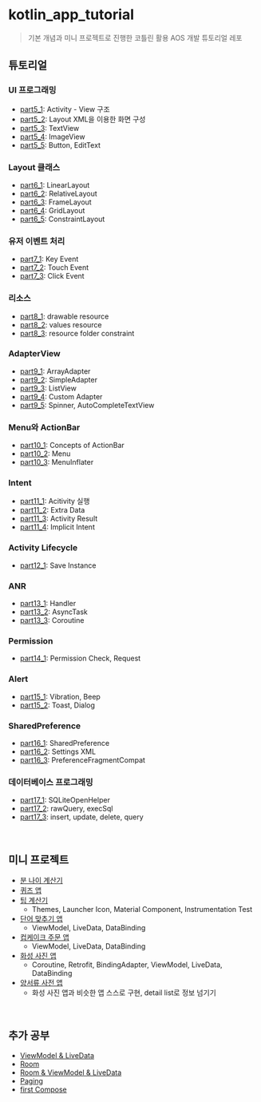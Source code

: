 # kotlin_app_tutorial

>기본 개념과 미니 프로젝트로 진행한 코틀린 활용 AOS 개발 튜토리얼 레포

## 튜토리얼
### UI 프로그래밍
 - [part5_1](https://github.com/HS0204/kotlin_app_programming_tutorial/tree/main/AndroidLab/c11_layout_with_XML): Activity - View 구조
 - [part5_2](https://github.com/HS0204/kotlin_app_programming_tutorial/tree/main/AndroidLab/c12_basic_property): Layout XML을 이용한 화면 구성
 - [part5_3](https://github.com/HS0204/kotlin_app_programming_tutorial/tree/main/AndroidLab/c13_textview): TextView
 - [part5_4](https://github.com/HS0204/kotlin_app_programming_tutorial/tree/main/AndroidLab/c14_imageview): ImageView
 - [part5_5](https://github.com/HS0204/kotlin_app_programming_tutorial/tree/main/AndroidLab/c15_button_and_edittext): Button, EditText

### Layout 클래스
 - [part6_1](https://github.com/HS0204/kotlin_app_programming_tutorial/tree/main/AndroidLab/c17_linearlayout): LinearLayout
 - [part6_2](https://github.com/HS0204/kotlin_app_programming_tutorial/tree/main/AndroidLab/c18_relativelayout): RelativeLayout
 - [part6_3](https://github.com/HS0204/kotlin_app_programming_tutorial/tree/main/AndroidLab/c19_framelayout): FrameLayout
 - [part6_4](https://github.com/HS0204/kotlin_app_programming_tutorial/tree/main/AndroidLab/c20_gridlayout): GridLayout
 - [part6_5](https://github.com/HS0204/kotlin_app_programming_tutorial/tree/main/AndroidLab/c21_constraintlayout): ConstraintLayout

### 유저 이벤트 처리
 - [part7_1](https://github.com/HS0204/kotlin_app_programming_tutorial/tree/main/AndroidLab/c23_keyevent): Key Event
 - [part7_2](https://github.com/HS0204/kotlin_app_programming_tutorial/tree/main/AndroidLab/c24_touchevent): Touch Event
 - [part7_3](https://github.com/HS0204/kotlin_app_programming_tutorial/tree/main/AndroidLab/c25_clickevent): Click Event

### 리소스
 - [part8_1](https://github.com/HS0204/kotlin_app_programming_tutorial/tree/main/AndroidLab/c27_drawableresource): drawable resource
 - [part8_2](https://github.com/HS0204/kotlin_app_programming_tutorial/tree/main/AndroidLab/c28_valuesresource): values resource
 - [part8_3](https://github.com/HS0204/kotlin_app_programming_tutorial/tree/main/AndroidLab/c29_resourcesfolderconstraint): resource folder constraint

### AdapterView
 - [part9_1](https://github.com/HS0204/kotlin_app_programming_tutorial/tree/main/AndroidLab/c31_arrayadapter): ArrayAdapter
 - [part9_2](https://github.com/HS0204/kotlin_app_programming_tutorial/tree/main/AndroidLab/c32_simpleadapter): SimpleAdapter
 - [part9_3](https://github.com/HS0204/kotlin_app_programming_tutorial/tree/main/AndroidLab/c33_listview): ListView
 - [part9_4](https://github.com/HS0204/kotlin_app_programming_tutorial/tree/main/AndroidLab/c34_customadapter): Custom Adapter
 - [part9_5](https://github.com/HS0204/kotlin_app_programming_tutorial/tree/main/AndroidLab/c35_spinner_autocompletetextview): Spinner, AutoCompleteTextView

### Menu와 ActionBar
 - [part10_1](https://github.com/HS0204/kotlin_app_programming_tutorial/tree/main/AndroidLab/c36_conceptsofactionbar): Concepts of ActionBar
 - [part10_2](https://github.com/HS0204/kotlin_app_programming_tutorial/tree/main/AndroidLab/c37_menu): Menu
 - [part10_3](https://github.com/HS0204/kotlin_app_programming_tutorial/tree/main/AndroidLab/c38_menuinflater): MenuInflater
 
### Intent
 - [part11_1](https://github.com/HS0204/kotlin_app_programming_tutorial/tree/main/AndroidLab/c40_activityexecution): Acitivity 실행
 - [part11_2](https://github.com/HS0204/kotlin_app_programming_tutorial/tree/main/AndroidLab/c41_extradata): Extra Data
 - [part11_3](https://github.com/HS0204/kotlin_app_programming_tutorial/tree/main/AndroidLab/c42_activityresult): Activity Result
 - [part11_4](https://github.com/HS0204/kotlin_app_programming_tutorial/tree/main/AndroidLab/c43_implicitintent): Implicit Intent
  
### Activity Lifecycle
 - [part12_1](https://github.com/HS0204/kotlin_app_programming_tutorial/tree/main/AndroidLab/c45_saveinstance): Save Instance

### ANR
 - [part13_1](https://github.com/HS0204/kotlin_app_programming_tutorial/tree/main/AndroidLab/c47_handler): Handler
 - [part13_2](https://github.com/HS0204/kotlin_app_programming_tutorial/tree/main/AndroidLab/c48_asynctask): AsyncTask
 - [part13_3](https://github.com/HS0204/kotlin_app_programming_tutorial/tree/main/AndroidLab/c49_coroutine): Coroutine

 ### Permission
 - [part14_1](https://github.com/HS0204/kotlin_app_programming_tutorial/tree/main/AndroidLab/c51_permissioncheckandrequest): Permission Check, Request
 
 ### Alert
 - [part15_1](https://github.com/HS0204/kotlin_app_programming_tutorial/tree/main/AndroidLab/c52_vibrationandbeep): Vibration, Beep
 - [part15_2](https://github.com/HS0204/kotlin_app_programming_tutorial/tree/main/AndroidLab/c53_toastanddialog): Toast, Dialog
  
 ### SharedPreference
 - [part16_1](https://github.com/HS0204/kotlin_app_programming_tutorial/tree/main/AndroidLab/c55_sharedpreference): SharedPreference
 - [part16_2](https://github.com/HS0204/kotlin_app_programming_tutorial/tree/main/AndroidLab/c56_settingsxml): Settings XML
 - [part16_3](https://github.com/HS0204/kotlin_app_programming_tutorial/tree/main/AndroidLab/c57_preferencefragmentcompat): PreferenceFragmentCompat
  
 ### 데이터베이스 프로그래밍
 - [part17_1](https://github.com/HS0204/kotlin_app_programming_tutorial/tree/main/AndroidLab/c59_sqliteopenhelper): SQLiteOpenHelper
 - [part17_2](https://github.com/HS0204/kotlin_app_programming_tutorial/tree/main/AndroidLab/c60_rawqueryandexecsql): rawQuery, execSql
 - [part17_3](https://github.com/HS0204/kotlin_app_programming_tutorial/tree/main/AndroidLab/c61_insert_update_delete_query): insert, update, delete, query

 <br>

 ## 미니 프로젝트
 - [분 나이 계산기](https://github.com/HS0204/kotlin_app_programming_tutorial/tree/main/AndroidLab/minagecalc)
 - [퀴즈 앱](https://github.com/HS0204/kotlin_app_programming_tutorial/tree/main/QuizApp)
 - [팁 계산기](https://github.com/HS0204/kotlin_app_programming_tutorial/tree/main/TipCalculator/app)
   - Themes, Launcher Icon, Material Component, Instrumentation Test
 - [단어 맞추기 앱](https://github.com/HS0204/kotlin_app_programming_tutorial/tree/main/android-basics-kotlin-unscramble-app-starter/app)
   - ViewModel, LiveData, DataBinding
 - [컵케이크 주문 앱](https://github.com/HS0204/kotlin_app_programming_tutorial/tree/main/android-basics-kotlin-cupcake-app-starter/app)
   - ViewModel, LiveData, DataBinding
 - [화성 사진 앱](https://github.com/HS0204/kotlin_app_programming_tutorial/tree/main/android-basics-kotlin-mars-photos-app-starter/app)
   - Coroutine, Retrofit, BindingAdapter, ViewModel, LiveData, DataBinding
 - [양서류 사전 앱](https://github.com/HS0204/kotlin_app_programming_tutorial/tree/main/android-basics-kotlin-amphibians-app-main/app)
   - 화성 사진 앱과 비슷한 앱 스스로 구현, detail list로 정보 넘기기
 <br>

 ## 추가 공부
 - [ViewModel & LiveData](https://github.com/HS0204/kotlin_app_programming_tutorial/tree/main/QuizApp/viewmodelandlivadata)
 - [Room](https://github.com/HS0204/kotlin_app_programming_tutorial/tree/main/RoomPractice/app)
 - [Room & ViewModel & LiveData](https://github.com/HS0204/kotlin_app_programming_tutorial/tree/main/RoomPractice/roomwitharchitecture)
 - [Paging](https://github.com/HS0204/kotlin_app_programming_tutorial/tree/main/android-paging-main/app)
 - [first Compose](https://github.com/HS0204/kotlin_app_programming_tutorial/tree/main/first-jetpack-compose/app)